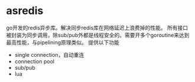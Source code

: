 # asredis
go开发的redis异步库。解决同步redis库在网络延迟上浪费掉的性能。
所有接口被封装为同步调用，除sub/pub外都是线程安全的。需要开多个goroutine来达到最高性能，与pipelining原理类似。
提供以下功能
- single connection，自动重连
- connection pool
- sub/pub
- lua
